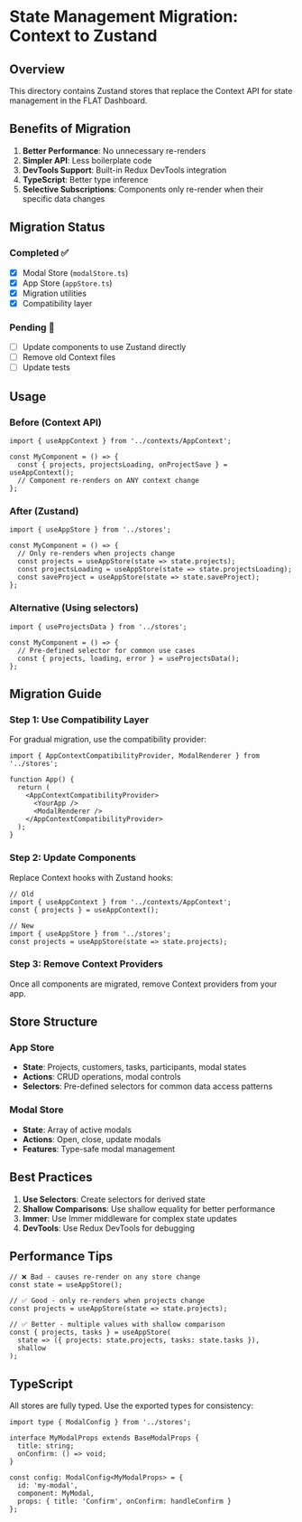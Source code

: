 # State Management Migration: Context to Zustand

## Overview
This directory contains Zustand stores that replace the Context API for state management in the FLAT Dashboard.

## Benefits of Migration
1. **Better Performance**: No unnecessary re-renders
2. **Simpler API**: Less boilerplate code
3. **DevTools Support**: Built-in Redux DevTools integration
4. **TypeScript**: Better type inference
5. **Selective Subscriptions**: Components only re-render when their specific data changes

## Migration Status

### Completed ✅
- [x] Modal Store (`modalStore.ts`)
- [x] App Store (`appStore.ts`)
- [x] Migration utilities
- [x] Compatibility layer

### Pending 🚧
- [ ] Update components to use Zustand directly
- [ ] Remove old Context files
- [ ] Update tests

## Usage

### Before (Context API)
```tsx
import { useAppContext } from '../contexts/AppContext';

const MyComponent = () => {
  const { projects, projectsLoading, onProjectSave } = useAppContext();
  // Component re-renders on ANY context change
};
```

### After (Zustand)
```tsx
import { useAppStore } from '../stores';

const MyComponent = () => {
  // Only re-renders when projects change
  const projects = useAppStore(state => state.projects);
  const projectsLoading = useAppStore(state => state.projectsLoading);
  const saveProject = useAppStore(state => state.saveProject);
};
```

### Alternative (Using selectors)
```tsx
import { useProjectsData } from '../stores';

const MyComponent = () => {
  // Pre-defined selector for common use cases
  const { projects, loading, error } = useProjectsData();
};
```

## Migration Guide

### Step 1: Use Compatibility Layer
For gradual migration, use the compatibility provider:

```tsx
import { AppContextCompatibilityProvider, ModalRenderer } from '../stores';

function App() {
  return (
    <AppContextCompatibilityProvider>
      <YourApp />
      <ModalRenderer />
    </AppContextCompatibilityProvider>
  );
}
```

### Step 2: Update Components
Replace Context hooks with Zustand hooks:

```tsx
// Old
import { useAppContext } from '../contexts/AppContext';
const { projects } = useAppContext();

// New
import { useAppStore } from '../stores';
const projects = useAppStore(state => state.projects);
```

### Step 3: Remove Context Providers
Once all components are migrated, remove Context providers from your app.

## Store Structure

### App Store
- **State**: Projects, customers, tasks, participants, modal states
- **Actions**: CRUD operations, modal controls
- **Selectors**: Pre-defined selectors for common data access patterns

### Modal Store
- **State**: Array of active modals
- **Actions**: Open, close, update modals
- **Features**: Type-safe modal management

## Best Practices

1. **Use Selectors**: Create selectors for derived state
2. **Shallow Comparisons**: Use shallow equality for better performance
3. **Immer**: Use Immer middleware for complex state updates
4. **DevTools**: Use Redux DevTools for debugging

## Performance Tips

```tsx
// ❌ Bad - causes re-render on any store change
const state = useAppStore();

// ✅ Good - only re-renders when projects change
const projects = useAppStore(state => state.projects);

// ✅ Better - multiple values with shallow comparison
const { projects, tasks } = useAppStore(
  state => ({ projects: state.projects, tasks: state.tasks }),
  shallow
);
```

## TypeScript

All stores are fully typed. Use the exported types for consistency:

```tsx
import type { ModalConfig } from '../stores';

interface MyModalProps extends BaseModalProps {
  title: string;
  onConfirm: () => void;
}

const config: ModalConfig<MyModalProps> = {
  id: 'my-modal',
  component: MyModal,
  props: { title: 'Confirm', onConfirm: handleConfirm }
};
```